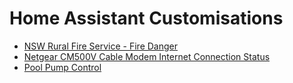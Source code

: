 # Home Assistant Customisations

* [NSW Rural Fire Service - Fire Danger](nsw-rural-fire-service-fire-danger/)
* [Netgear CM500V Cable Modem Internet Connection Status](netgear_cm500v_status/)
* [Pool Pump Control](pool-pump/)
